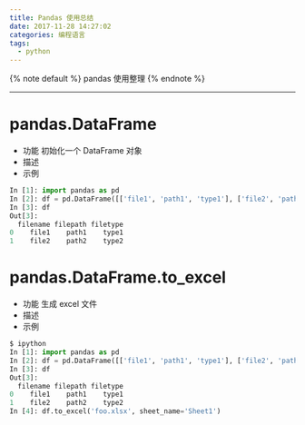 ```yaml
---
title: Pandas 使用总结
date: 2017-11-28 14:27:02
categories: 编程语言
tags:
  - python
---
```


{% note default %}
pandas 使用整理
{% endnote %}

<!--more-->

---

# pandas.DataFrame
* 功能
初始化一个 DataFrame 对象
* 描述
* 示例
```python
In [1]: import pandas as pd
In [2]: df = pd.DataFrame([['file1', 'path1', 'type1'], ['file2', 'path2', 'type2']], columns=['filename', 'filepath', 'filetype'])
In [3]: df
Out[3]:
  filename filepath filetype
0    file1    path1    type1
1    file2    path2    type2
```

# pandas.DataFrame.to_excel
* 功能
生成 excel 文件
* 描述
* 示例
```python
$ ipython
In [1]: import pandas as pd
In [2]: df = pd.DataFrame([['file1', 'path1', 'type1'], ['file2', 'path2', 'type2']], columns=['filename', 'filepath', 'filetype'])
In [3]: df
Out[3]:
  filename filepath filetype
0    file1    path1    type1
1    file2    path2    type2
In [4]: df.to_excel('foo.xlsx', sheet_name='Sheet1')
```
